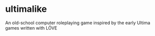# ultimalike
An old-school computer roleplaying game inspired by the early Ultima games written with LÖVE
